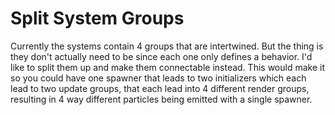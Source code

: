 # Split System Groups

Currently the systems contain 4 groups that are intertwined. But the thing is they don't actually need to be since each one only defines a behavior. I'd like to split them up and make them connectable instead. This would make it so you could have one spawner that leads to two initializers which each lead to two update groups, that each lead into 4 different render groups, resulting in 4 way different particles being emitted with a single spawner.
